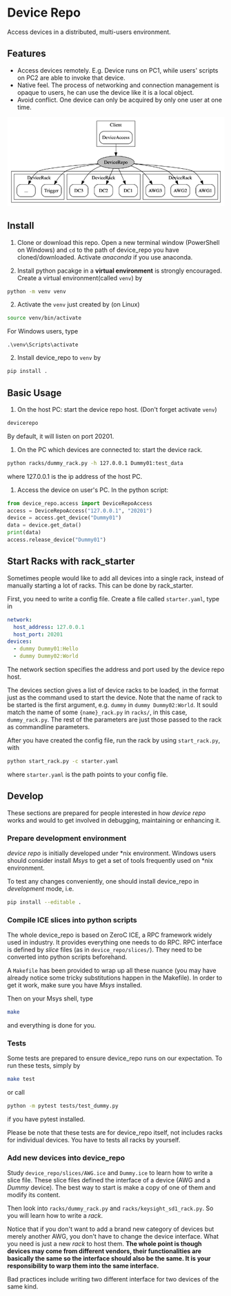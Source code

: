 # Device Repo

Access devices in a distributed, multi-users environment.

## Features

- Access devices remotely. E.g. Device runs on PC1, while users' scripts on PC2 are able to
invoke that device.
- Native feel. The process of networking and connection management is opaque to users, he can
use the device like it is a local object.
- Avoid conflict. One device can only be acquired by only one user at one time.

![Object graph](docs/structure.png)

## Install

1. Clone or download this repo. Open a new terminal window (PowerShell on Windows) and
`cd` to the path of device_repo you have cloned/downloaded. Activate _anaconda_ if you use anaconda.

1. Install python pacakge in a **virtual environment** is strongly encouraged.
Create a virtual environment(called `venv`) by
```bash
python -m venv venv
```

2. Activate the `venv` just created by (on Linux)
```bash
source venv/bin/activate
```
For Windows users, type
```
.\venv\Scripts\activate
```

2. Install device_repo to `venv` by
```bash
pip install .
```

## Basic Usage

1. On the host PC: start the device repo host. (Don't forget activate `venv`)
```bash
devicerepo
```
   By default, it will listen on port 20201.
   
1. On the PC which devices are connected to: start the device rack.
```bash
python racks/dummy_rack.py -h 127.0.0.1 Dummy01:test_data
```
   where 127.0.0.1 is the ip address of the host PC.
   
1. Access the device on user's PC. In the python script:
```python
from device_repo.access import DeviceRepoAccess
access = DeviceRepoAccess("127.0.0.1", "20201") 
device = access.get_device("Dummy01")
data = device.get_data()
print(data)
access.release_device("Dummy01")
```


## Start Racks with rack_starter
Sometimes people would like to add all devices into a single rack, instead of
manually starting a lot of racks. This can be done by rack_starter.

First, you need to write a config file. Create a file called `starter.yaml`,
type in
```yaml
network:
  host_address: 127.0.0.1
  host_port: 20201
devices:
  - dummy Dummy01:Hello
  - dummy Dummy02:World
```

The network section specifies the address and port used by the device repo host.

The devices section gives a list of device racks to be loaded, in the format
just as the command used to start the device. Note that the name of rack to be
started is the first argument, e.g. `dummy` in `dummy Dummy02:World`. It sould
match the name of some `{name}_rack.py` in `racks/`, in this case,
`dummy_rack.py`. The rest of the parameters are just those passed to the rack
as commandline parameters.

After you have created the config file, run the rack by using `start_rack.py`,
with
```bash
python start_rack.py -c starter.yaml
```
where `starter.yaml` is the path points to your config file.

## Develop

These sections are prepared for people interested in how _device repo_ works and
would to get involved in debugging, maintaining or enhancing it.

### Prepare development environment

_device repo_ is initially developed under *nix environment. Windows users should
consider install _Msys_ to get a set of tools frequently used on *nix
environment.

To test any changes conveniently, one should install device_repo in _development_
mode, i.e.
```bash
pip install --editable .
```

### Compile ICE slices into python scripts

The whole device_repo is based on ZeroC ICE, a RPC framework widely used in industry.
It provides everything one needs to do RPC. RPC interface is defined by _slice_ files
(as in `device_repo/slices/`). They need to be converted into python scripts beforehand.

A `Makefile` has been provided to wrap up all these nuance (you may have already
notice some tricky substitutions happen in the Makefile). In order to get it work,
make sure you have _Msys_ installed.

Then on your Msys shell, type
```bash
make
```
and everything is done for you.

### Tests

Some tests are prepared to ensure device_repo runs on our expectation. To run these tests,
simply by
```bash
make test
```
or call
```bash
python -m pytest tests/test_dummy.py
```
if you have pytest installed.

Please be note that these tests are for device_repo itself, not includes racks for
individual devices. You have to tests all racks by yourself.

### Add new devices into device_repo

Study `device_repo/slices/AWG.ice` and `Dummy.ice` to learn how to write a slice file.
These slice files defined the interface of a device (AWG and a _Dummy_ device).
The best way to start is make a copy of one of them and modify its content.

Then look into `racks/dummy_rack.py` and `racks/keysight_sd1_rack.py`. So you will
learn how to write a _rack_.

Notice that if you don't want to add a brand new category of devices but merely
another AWG, you don't have to change the device interface. What you need is just
a new _rack_ to host them. **The whole point is though devices may come from 
different vendors, their functionalities are basically the same so the interface 
should also be the same. It is your responsibility to warp them into the same 
interface.**

Bad practices include writing two different interface for two devices of the same
kind.
